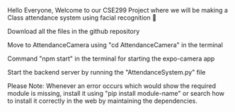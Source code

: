 Hello Everyone, Welcome to our CSE299 Project where we will be making a Class attendance system using facial recognition 🥳

Download all the files in the github repository

Move to AttendanceCamera using "cd AttendanceCamera" in the terminal 

Command "npm start" in the terminal for starting the expo-camera app

Start the backend server by running the "AttendanceSystem.py" file

Please Note: Whenever an error occurs which would show the required module is missing, install it using "pip install module-name" or search how to install it correctly in the web by maintaining the dependencies.
